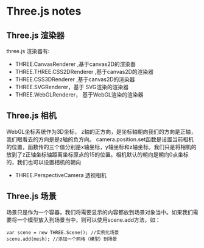 # Three.js notes  



## Three.js 渲染器


three.js 渲染器有:

- THREE.CanvasRenderer ,基于canvas2D的渲染器
- THREE.THREE.CSS2DRenderer ,基于canvas2D的渲染器
- THREE.CSS3DRenderer ,基于canvas2D的渲染器
- THREE.SVGRenderer，基于 SVG渲染的渲染器
- THREE.WebGLRenderer， 基于WebGL渲染的渲染器


## Three.js 相机

WebGL坐标系统作为3D坐标， z轴的正方向，是坐标轴朝向我们的方向是正轴，我们眼看去的方向是是z轴的负方向。
camera.position.set函数是设置当前相机的位置，函数传的三个值分别是x轴坐标，y轴坐标和z轴坐标。我们只是将相机的放到了z正轴坐标轴距离坐标原点的15的位置。相机默认的朝向是朝向0点坐标的，我们也可以设置相机的朝向
 

- THREE.PerspectiveCamera 透视相机



## Three.js 场景

场景只是作为一个容器，我们将需要显示的内容都放到场景对象当中。如果我们需要将一个模型放入到场景当中，则可以使用scene.add方法，如：


```
var scene = new THREE.Scene(); //实例化场景
scene.add(mesh); //添加一个网格（模型）到场景
```


